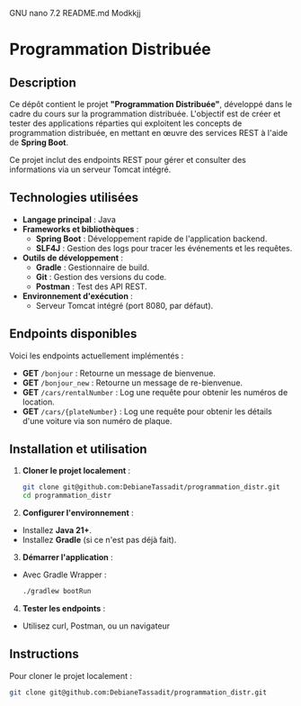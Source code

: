   GNU nano 7.2                                                                                                                       README.md                                                                                                                       Modkkjj
# Programmation Distribuée

## Description
Ce dépôt contient le projet **"Programmation Distribuée"**, développé dans le cadre du cours sur la programmation distribuée. L'objectif est de créer et tester des applications réparties qui exploitent les concepts de programmation distribuée, en mettant en œuvre des services REST à l'aide de **Spring Boot**.

Ce projet inclut des endpoints REST pour gérer et consulter des informations via un serveur Tomcat intégré.

## Technologies utilisées
- **Langage principal** : Java
- **Frameworks et bibliothèques** :
  - **Spring Boot** : Développement rapide de l'application backend.
  - **SLF4J** : Gestion des logs pour tracer les événements et les requêtes.
- **Outils de développement** :
  - **Gradle** : Gestionnaire de build.
  - **Git** : Gestion des versions du code.
  - **Postman** : Test des API REST.
- **Environnement d'exécution** :
  - Serveur Tomcat intégré (port 8080, par défaut).

## Endpoints disponibles
Voici les endpoints actuellement implémentés :
- **GET** `/bonjour` : Retourne un message de bienvenue.
- **GET** `/bonjour_new` : Retourne un message de re-bienvenue.
- **GET** `/cars/rentalNumber` : Log une requête pour obtenir les numéros de location.
- **GET** `/cars/{plateNumber}` : Log une requête pour obtenir les détails d'une voiture via son numéro de plaque.

## Installation et utilisation
1. **Cloner le projet localement** :
   ```bash
   git clone git@github.com:DebianeTassadit/programmation_distr.git
   cd programmation_distr
2. **Configurer l'environnement** :

- Installez **Java 21+**.
- Installez **Gradle** (si ce n'est pas déjà fait).

3. **Démarrer l'application** :

- Avec Gradle Wrapper :
  ```bash
  ./gradlew bootRun

4. **Tester les endpoints** :
- Utilisez curl, Postman, ou un navigateur

## Instructions
Pour cloner le projet localement :
```bash
git clone git@github.com:DebianeTassadit/programmation_distr.git
